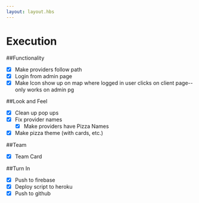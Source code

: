 ```yaml
---
layout: layout.hbs
---
```


# Execution

##Functionality
* [x] Make providers follow path
* [x] Login from admin page
* [x] Make Icon show up on map where logged in user clicks on client page--only works on admin pg

##Look and Feel
* [x] Clean up pop ups
* [x] Fix provider names
	* [X] Make providers have Pizza Names
* [x] Make pizza theme (with cards, etc.)
	
##Team
* [x] Team Card 

##Turn In 
* [x] Push to firebase
* [x] Deploy script to heroku
* [x] Push to github
